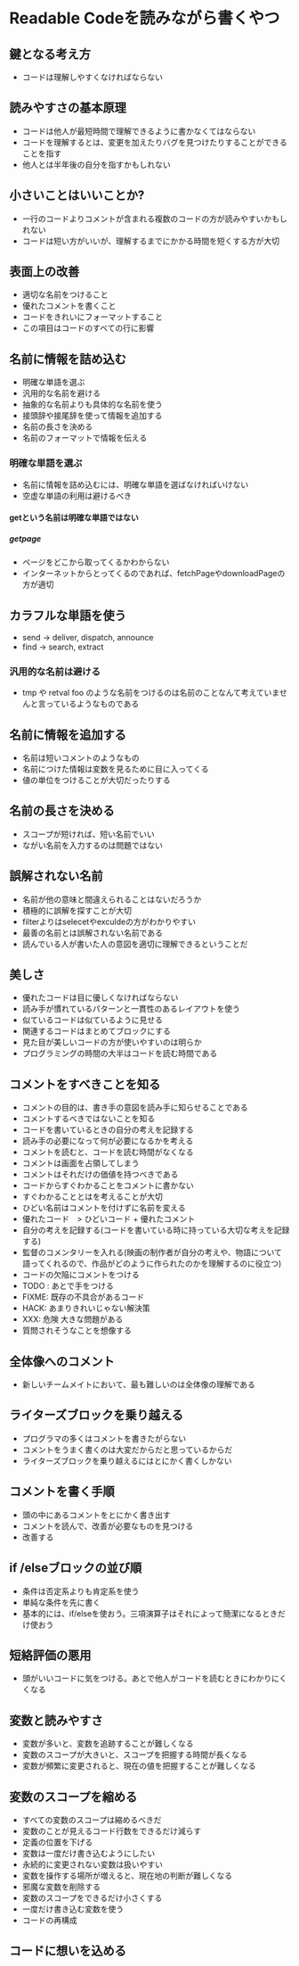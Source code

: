 # Readable Codeを読みながら書くやつ

## 鍵となる考え方
* コードは理解しやすくなければならない

## 読みやすさの基本原理
* コードは他人が最短時間で理解できるように書かなくてはならない
* コードを理解するとは、変更を加えたりバグを見つけたりすることができることを指す
* 他人とは半年後の自分を指すかもしれない

## 小さいことはいいことか?
* 一行のコードよりコメントが含まれる複数のコードの方が読みやすいかもしれない
* コードは短い方がいいが、理解するまでにかかる時間を短くする方が大切

## 表面上の改善
* 適切な名前をつけること
* 優れたコメントを書くこと
* コードをきれいにフォーマットすること
* この項目はコードのすべての行に影響

## 名前に情報を詰め込む
* 明確な単語を選ぶ
* 汎用的な名前を避ける
* 抽象的な名前よりも具体的な名前を使う
* 接頭辞や接尾辞を使って情報を追加する
* 名前の長さを決める
* 名前のフォーマットで情報を伝える

### 明確な単語を選ぶ
* 名前に情報を詰め込むには、明確な単語を選ばなければいけない
* 空虚な単語の利用は避けるべき

#### getという名前は明確な単語ではない
##### getpage
* ページをどこから取ってくるかわからない
* インターネットからとってくるのであれば、fetchPageやdownloadPageの方が適切

## カラフルな単語を使う
* send -> deliver, dispatch, announce
* find -> search, extract

### 汎用的な名前は避ける
* tmp や retval foo のような名前をつけるのは名前のことなんて考えていませんと言っているようなものである

## 名前に情報を追加する
* 名前は短いコメントのようなもの
* 名前につけた情報は変数を見るために目に入ってくる
* 値の単位をつけることが大切だったりする

##  名前の長さを決める
* スコープが短ければ、短い名前でいい
* ながい名前を入力するのは問題ではない

## 誤解されない名前
* 名前が他の意味と間違えられることはないだろうか
* 積極的に誤解を探すことが大切
* filterよりはselecetやexculdeの方がわかりやすい
* 最善の名前とは誤解されない名前である
* 読んでいる人が書いた人の意図を適切に理解できるということだ

## 美しさ
* 優れたコードは目に優しくなければならない
* 読み手が慣れているパターンと一貫性のあるレイアウトを使う
* 似ているコードは似ているように見せる
* 関連するコードはまとめてブロックにする
* 見た目が美しいコードの方が使いやすいのは明らか
* プログラミングの時間の大半はコードを読む時間である

## コメントをすべきことを知る
* コメントの目的は、書き手の意図を読み手に知らせることである
* コメントするべきではないことを知る
* コードを書いているときの自分の考えを記録する
* 読み手の必要になって何が必要になるかを考える
* コメントを読むと、コードを読む時間がなくなる
* コメントは画面を占領してしまう
* コメントはそれだけの価値を持つべきである
* コードからすぐわかることをコメントに書かない
* すぐわかることとはを考えることが大切
* ひどい名前はコメントを付けずに名前を変える
* 優れたコード　> ひどいコード + 優れたコメント
* 自分の考えを記録する(コードを書いている時に持っている大切な考えを記録する)
* 監督のコメンタリーを入れる(映画の制作者が自分の考えや、物語について語ってくれるので、作品がどのように作られたのかを理解するのに役立つ)
* コードの欠陥にコメントをつける
* TODO : あとで手をつける
* FIXME:  既存の不具合があるコード
* HACK: あまりきれいじゃない解決策
* XXX: 危険 大きな問題がある
* 質問されそうなことを想像する

## 全体像へのコメント
* 新しいチームメイトにおいて、最も難しいのは全体像の理解である

## ライターズブロックを乗り越える
* プログラマの多くはコメントを書きたがらない
* コメントをうまく書くのは大変だからだと思っているからだ
* ライターズブロックを乗り越えるにはとにかく書くしかない

## コメントを書く手順
* 頭の中にあるコメントをとにかく書き出す
* コメントを読んで、改善が必要なものを見つける
* 改善する

## if /elseブロックの並び順
* 条件は否定系よりも肯定系を使う
* 単純な条件を先に書く
* 基本的には、if/elseを使おう。三項演算子はそれによって簡潔になるときだけ使おう

## 短絡評価の悪用
* 頭がいいコードに気をつける。あとで他人がコードを読むときにわかりにくくなる

## 変数と読みやすさ
* 変数が多いと、変数を追跡することが難しくなる
* 変数のスコープが大きいと、スコープを把握する時間が長くなる
* 変数が頻繁に変更されると、現在の値を把握することが難しくなる

## 変数のスコープを縮める
* すべての変数のスコープは縮めるべきだ
* 変数のことが見えるコード行数をできるだけ減らす
* 定義の位置を下げる
* 変数は一度だけ書き込むようにしたい
* 永続的に変更されない変数は扱いやすい
* 変数を操作する場所が増えると、現在地の判断が難しくなる
* 邪魔な変数を削除する
* 変数のスコープをできるだけ小さくする
* 一度だけ書き込む変数を使う
* コードの再構成

## コードに想いを込める